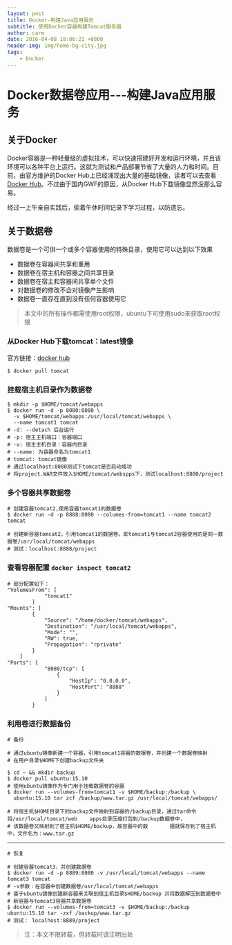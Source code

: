 ```yaml
---
layout: post
title: Docker-构建Java应用服务
subtitle: 使用Docker容器构建Tomcat服务器
author: carm
date: 2016-04-08 18:06:21 +0800
header-img: img/home-bg-city.jpg
tags:
    - Docker
---
```


# Docker数据卷应用---构建Java应用服务

## 关于Docker
Docker容器是一种轻量级的虚拟技术，可以快速搭建好开发和运行环境，并且该环境可以各种平台上运行。这就为测试和产品部署节省了大量的人力和时间。目前，由官方维护的Docker Hub上已经涌现出大量的基础镜像，读者可以去查看[Docker Hub](https://hub.docker.com/)。不过由于国内GWF的原因，从Docker Hub下载镜像显然没那么容易。

经过一上午亲自实践后，偷着午休时间记录下学习过程，以防遗忘。

## 关于数据卷
数据卷是一个可供一个或多个容器使用的特殊目录，使用它可以达到以下效果

* 数据卷在容器间共享和重用
* 数据卷在宿主机和容器之间共享目录
* 数据卷在宿主和容器间共享单个文件
* 对数据卷的修改不会对镜像产生影响
* 数据卷一直存在直到没有任何容器使用它

> 本文中的所有操作都需使用root权限，ubuntu下可使用sudo来获取root权限

### 从Docker Hub下载tomcat：latest镜像
官方链接：[docker hub](https://hub.docker.com/)

    $ docker pull tomcat

### 挂载宿主机目录作为数据卷
    $ mkdir -p $HOME/tomcat/webapps
    $ docker run -d -p 8080:8080 \
      -v $HOME/tomcat/webapps:/usr/local/tomcat/webapps \
      --name tomcat1 tomcat
    # -d: --detach 后台运行
    # -p: 宿主主机端口：容器端口
    # -v: 宿主主机目录：容器内目录
    # --name: 为容器命名为tomcat1   
	# tomcat: tomcat镜像
    # 通过localhost:8080测试下tomcat是否启动成功
    # 将project.WAR文件放入$HOME/tomcat/webspps下，测试localhost:8080/project

### 多个容器共享数据卷    
    # 创建容器tomcat2,使用容器tomcat1的数据卷
    $ docker run -d -p 8888:8080 --columes-from=tomcat1 --name tomcat2 tomcat

    # 创建新容器tomcat2，引用tomcat1的数据卷。即tomcat1与tomcat2容器使用的是同一数据卷/usr/local/tomcat/webapps
    # 测试：localhost:8888/project
### 查看容器配置 `docker inspect tomcat2`
    # 部分配置如下：
    "VolumesFrom": [
                "tomcat1"
            ]
    "Mounts": [
            {
                "Source": "/home/docker/tomcat/webapps",
                "Destination": "/usr/local/tomcat/webapps",
                "Mode": "",
                "RW": true,
                "Propagation": "rprivate"
            }
        ]
    "Ports": {
                "8080/tcp": [
                    {
                        "HostIp": "0.0.0.0",
                        "HostPort": "8888"
                    }
                ]
            }

### 利用卷进行数据备份
    # 备份

    # 通过ubuntu镜像新建一个容器，引用tomcat1容器的数据卷，并创建一个数据卷映射
    # 在用户目录$HOME下创建backup文件夹

    $ cd ~ && mkdir backup
    $ docker pull ubuntu:15.10
    # 使用ubuntu镜像作为专门用于挂载数据卷的容器
    $ docker run --volumes-from=tomcat1 -v $HOME/backup:/backup \
      ubuntu:15.10 tar zcf /backup/www.tar.gz /usr/local/tomcat/webapps/

    # 将宿主机$HOME目录下的backup文件映射到容器的/backup目录，通过tar命令将/usr/local/tomcat/web	apps目录压缩打包到/backup数据卷中，
    # 该数据卷又映射到了宿主机$HOME/backup，故容器中的数    	据就保存到了宿主机中，文件名为：www.tar.gz

---

    # 恢复

    # 创建容器tomcat3，并创建数据卷
    $ docker run -d -p 8889:8080 -v /usr/local/tomcat/webapps --name tomcat3 tomcat
    # -v参数：在容器中创建数据卷/usr/local/tomcat/webapps
    # 基于ubuntu镜像创建新容器来关联到宿主机目录$HOME/backup 并将数据解压到数据卷中
    # 新容器与tomcat3容器共享数据卷
    $ docker run --volumes-from=tomcat3 -v $HOME/backup:/backup ubuntu:15.10 tar -zxf /backup/www.tar.gz
    # 测试： localhost:8889/project

>注：本文不限转载，但转载时请注明出处
